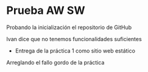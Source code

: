 # Prueba AW SW

Probando la inicialización el repositorio de GitHub

Ivan dice que no tenemos funcionalidades suficientes
- Entrega de la práctica 1 como sitio web estático


Arreglando el fallo gordo de la práctica